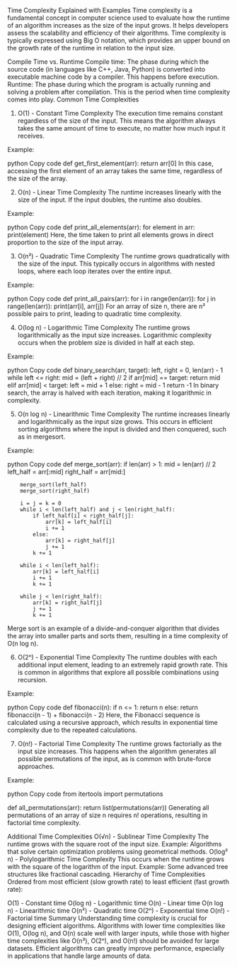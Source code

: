 Time Complexity Explained with Examples
Time complexity is a fundamental concept in computer science used to evaluate how the runtime of an algorithm increases as the size of the input grows. It helps developers assess the scalability and efficiency of their algorithms. Time complexity is typically expressed using Big O notation, which provides an upper bound on the growth rate of the runtime in relation to the input size.

Compile Time vs. Runtime
Compile time: The phase during which the source code (in languages like C++, Java, Python) is converted into executable machine code by a compiler. This happens before execution.
Runtime: The phase during which the program is actually running and solving a problem after compilation. This is the period when time complexity comes into play.
Common Time Complexities
1. O(1) - Constant Time Complexity
The execution time remains constant regardless of the size of the input. This means the algorithm always takes the same amount of time to execute, no matter how much input it receives.

Example:

python
Copy code
def get_first_element(arr):
    return arr[0]
In this case, accessing the first element of an array takes the same time, regardless of the size of the array.

2. O(n) - Linear Time Complexity
The runtime increases linearly with the size of the input. If the input doubles, the runtime also doubles.

Example:

python
Copy code
def print_all_elements(arr):
    for element in arr:
        print(element)
Here, the time taken to print all elements grows in direct proportion to the size of the input array.

3. O(n²) - Quadratic Time Complexity
The runtime grows quadratically with the size of the input. This typically occurs in algorithms with nested loops, where each loop iterates over the entire input.

Example:

python
Copy code
def print_all_pairs(arr):
    for i in range(len(arr)):
        for j in range(len(arr)):
            print(arr[i], arr[j])
For an array of size n, there are n² possible pairs to print, leading to quadratic time complexity.

4. O(log n) - Logarithmic Time Complexity
The runtime grows logarithmically as the input size increases. Logarithmic complexity occurs when the problem size is divided in half at each step.

Example:

python
Copy code
def binary_search(arr, target):
    left, right = 0, len(arr) - 1
    while left <= right:
        mid = (left + right) // 2
        if arr[mid] == target:
            return mid
        elif arr[mid] < target:
            left = mid + 1
        else:
            right = mid - 1
    return -1
In binary search, the array is halved with each iteration, making it logarithmic in complexity.

5. O(n log n) - Linearithmic Time Complexity
The runtime increases linearly and logarithmically as the input size grows. This occurs in efficient sorting algorithms where the input is divided and then conquered, such as in mergesort.

Example:

python
Copy code
def merge_sort(arr):
    if len(arr) > 1:
        mid = len(arr) // 2
        left_half = arr[:mid]
        right_half = arr[mid:]
        
        merge_sort(left_half)
        merge_sort(right_half)
        
        i = j = k = 0
        while i < len(left_half) and j < len(right_half):
            if left_half[i] < right_half[j]:
                arr[k] = left_half[i]
                i += 1
            else:
                arr[k] = right_half[j]
                j += 1
            k += 1
        
        while i < len(left_half):
            arr[k] = left_half[i]
            i += 1
            k += 1
        
        while j < len(right_half):
            arr[k] = right_half[j]
            j += 1
            k += 1
Merge sort is an example of a divide-and-conquer algorithm that divides the array into smaller parts and sorts them, resulting in a time complexity of O(n log n).

6. O(2ⁿ) - Exponential Time Complexity
The runtime doubles with each additional input element, leading to an extremely rapid growth rate. This is common in algorithms that explore all possible combinations using recursion.

Example:

python
Copy code
def fibonacci(n):
    if n <= 1:
        return n
    else:
        return fibonacci(n - 1) + fibonacci(n - 2)
Here, the Fibonacci sequence is calculated using a recursive approach, which results in exponential time complexity due to the repeated calculations.

7. O(n!) - Factorial Time Complexity
The runtime grows factorially as the input size increases. This happens when the algorithm generates all possible permutations of the input, as is common with brute-force approaches.

Example:

python
Copy code
from itertools import permutations

def all_permutations(arr):
    return list(permutations(arr))
Generating all permutations of an array of size n requires n! operations, resulting in factorial time complexity.

Additional Time Complexities
O(√n) - Sublinear Time Complexity
The runtime grows with the square root of the input size.
Example: Algorithms that solve certain optimization problems using geometrical methods.
O(log² n) - Polylogarithmic Time Complexity
This occurs when the runtime grows with the square of the logarithm of the input.
Example: Some advanced tree structures like fractional cascading.
Hierarchy of Time Complexities
Ordered from most efficient (slow growth rate) to least efficient (fast growth rate):

O(1) - Constant time
O(log n) - Logarithmic time
O(n) - Linear time
O(n log n) - Linearithmic time
O(n²) - Quadratic time
O(2ⁿ) - Exponential time
O(n!) - Factorial time
Summary
Understanding time complexity is crucial for designing efficient algorithms. Algorithms with lower time complexities like O(1), O(log n), and O(n) scale well with larger inputs, while those with higher time complexities like O(n²), O(2ⁿ), and O(n!) should be avoided for large datasets. Efficient algorithms can greatly improve performance, especially in applications that handle large amounts of data.
